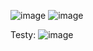 ![image](https://github.com/user-attachments/assets/dd1f6043-927b-44df-b383-b7dcbf9d2d4d)
![image](https://github.com/user-attachments/assets/1f489cd9-ecd6-40d2-b854-83d8805202d6)

Testy:
![image](https://github.com/user-attachments/assets/cda51503-4121-4fdf-b3b6-3e2c39be065c)
